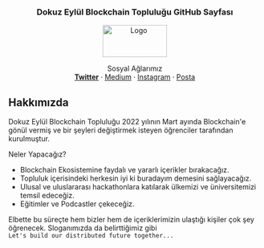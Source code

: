 <h3 align="center">Dokuz Eylül Blockchain Topluluğu GitHub Sayfası</h3>
<div align="center">
  <a href="https://blockchaindeu.com">
    <img src="https://raw.githubusercontent.com/blockchainDEU/.github-private/main/profile/logo.png" alt="Logo" width="128" height="64">
  </a>

  <p align="center">
    Sosyal Ağlarımız
    <br />
    <a href="https://twitter.com/blockchainDEU"><strong>Twitter</strong></a>
    ·
<a href="https://blockchaindeu.medium.com/">Medium</a>
    ·
    <a href="https://www.instagram.com/blockchaindeu/">Instagram</a>
    ·
    <a href="mailto:contact@blockchaindeu.com">Posta</a>
  </p>
</div>

## Hakkımızda

Dokuz Eylül Blockchain Topluluğu 2022 yılının Mart ayında Blockchain'e gönül vermiş ve bir şeyleri değiştirmek isteyen öğrenciler tarafından kurulmuştur.

Neler Yapacağız?
* Blockchain Ekosistemine faydalı ve yararlı içerikler bırakacağız.
* Topluluk içerisindeki herkesin iyi ki buradayım demesini sağlayacağız.
* Ulusal ve uluslararası hackathonlara katılarak ülkemizi ve üniversitemizi temsil edeceğiz.
* Eğitimler ve Podcastler çekeceğiz.

Elbette bu süreçte hem bizler hem de içeriklerimizin ulaştığı kişiler çok şey öğrenecek.
Sloganımızda da belirttiğimiz gibi</br>
`Let's build our distributed future together...`
